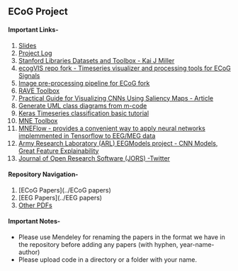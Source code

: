 ## ECoG Project

#### Important Links-

1. [Slides](https://docs.google.com/presentation/d/1ViMhu4LkrE-DLw00OM5X4YvIing8E4Vnn2hA4f8yyOo/edit?usp=sharing)
2. [Project Log](https://docs.google.com/document/d/19iwc9iRM5c6j3IXqiA_AvbKFJHVEj_C43W96V5MLQIM/edit)
3. [Stanford Libraries Datasets and Toolbox - Kai J Miller](https://searchworks.stanford.edu/view/zk881ps0522)
4. [ecogVIS repo fork - Timeseries visualizer and processing tools for ECoG Signals](https://github.com/nikhil-garg/ecogVIS)
5. [Image pre-processing pipeline for ECoG fork](https://github.com/nikhil-garg/img_pipe)
6. [RAVE Toolbox](https://openwetware.org/wiki/RAVE)
7. [Practical Guide for Visualizing CNNs Using Saliency Maps - Article](https://towardsdatascience.com/practical-guide-for-visualizing-cnns-using-saliency-maps-4d1c2e13aeca)
8. [Generate UML class diagrams from m-code](https://in.mathworks.com/matlabcentral/fileexchange/59722-m2uml)
9. [Keras Timeseries classification basic tutorial](https://github.com/keras-team/keras-io/blob/master/examples/timeseries/timeseries_classification_from_scratch.py)
10. [MNE Toolbox](https://mne.tools/stable/index.html)
11. [MNEFlow - provides a convenient way to apply neural networks implemmented in Tensorflow to EEG/MEG data](https://mneflow.readthedocs.io/en/latest/intro.html)
12. [Army Research Laboratory (ARL) EEGModels project - CNN Models, Great Feature Explainability](https://github.com/vlawhern/arl-eegmodels)
13. [Journal of Open Research Software (JORS) -Twitter](https://twitter.com/up_jors)


#### Repository Navigation-

1. [ECoG Papers](../ECoG papers)
2. [EEG Papers](../EEG papers)
3. [Other PDFs](../Others)

#### Important Notes-

- Please use Mendeley for renaming the papers in the format we have in the repository before adding any papers (with hyphen, year-name-author)
- Please upload code in a directory or a folder with your name.
